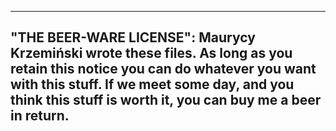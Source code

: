 
 ----------------------------------------------------------------------------
 "THE BEER-WARE LICENSE":
 Maurycy Krzemiński wrote these files. As long as you retain this notice you
 can do whatever you want with this stuff. If we meet some day, and you think
 this stuff is worth it, you can buy me a beer in return. 
 ----------------------------------------------------------------------------

